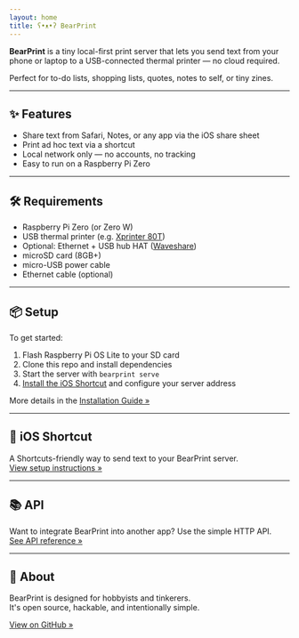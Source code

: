 ```yaml
---
layout: home
title: ʕ•ᴥ•ʔ BearPrint
---
```


**BearPrint** is a tiny local-first print server that lets you send text from your phone or laptop to a USB-connected thermal printer — no cloud required.

Perfect for to-do lists, shopping lists, quotes, notes to self, or tiny zines.

---

## ✨ Features

- Share text from Safari, Notes, or any app via the iOS share sheet
- Print ad hoc text via a shortcut
- Local network only — no accounts, no tracking
- Easy to run on a Raspberry Pi Zero

---

## 🛠️ Requirements

- Raspberry Pi Zero (or Zero W)
- USB thermal printer (e.g. [Xprinter 80T](https://a.aliexpress.com/_EQoGyOO))
- Optional: Ethernet + USB hub HAT ([Waveshare](https://www.amazon.co.uk/dp/B09K5DLR17))
- microSD card (8GB+)
- micro-USB power cable
- Ethernet cable (optional)

---

## 📦 Setup

To get started:

1. Flash Raspberry Pi OS Lite to your SD card
2. Clone this repo and install dependencies
3. Start the server with `bearprint serve`
4. [Install the iOS Shortcut](shortcut.html) and configure your server address

More details in the [Installation Guide »](install.html)

---

## 📲 iOS Shortcut

A Shortcuts-friendly way to send text to your BearPrint server.  
[View setup instructions »](shortcut.html)

---

## 📚 API

Want to integrate BearPrint into another app? Use the simple HTTP API.  
[See API reference »](api.html)

---

## 🧵 About

BearPrint is designed for hobbyists and tinkerers.  
It's open source, hackable, and intentionally simple.

[View on GitHub »](https://github.com/yourusername/bearprint)
